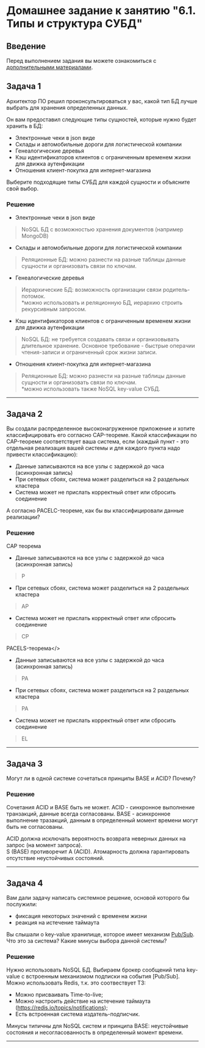 # Домашнее задание к занятию "6.1. Типы и структура СУБД"

## Введение

Перед выполнением задания вы можете ознакомиться с 
[дополнительными материалами](https://github.com/netology-code/virt-homeworks/tree/master/additional/README.md).

## Задача 1

Архитектор ПО решил проконсультироваться у вас, какой тип БД 
лучше выбрать для хранения определенных данных.

Он вам предоставил следующие типы сущностей, которые нужно будет хранить в БД:

- Электронные чеки в json виде
- Склады и автомобильные дороги для логистической компании
- Генеалогические деревья
- Кэш идентификаторов клиентов с ограниченным временем жизни для движка аутенфикации
- Отношения клиент-покупка для интернет-магазина

Выберите подходящие типы СУБД для каждой сущности и объясните свой выбор.

### Решение

- Электронные чеки в json виде
>NoSQL БД с возможностью хранения документов (например MongoDB)
- Склады и автомобильные дороги для логистической компании
>Реляционные БД: можно разнести на разные таблицы данные сущности и организовать связи по ключам.   
- Генеалогические деревья
>Иерархические БД: возможность организации связи родитель-потомок.  
*можно использовать и реляционную БД, иерархию строить рекурсивным запросом.
- Кэш идентификаторов клиентов с ограниченным временем жизни для движка аутенфикации
>NoSQL БД: не требуется создавать связи и организовывать длительное хранение. Основное требование - быстрые операчии чтения-записи и ограниченный срок жизни записи. 
- Отношения клиент-покупка для интернет-магазина  
>Реляционные БД: можно разнести на разные таблицы данные сущности и организовать связи по ключам.  
*можно использовать также NoSQL key-value СУБД.
---

## Задача 2

Вы создали распределенное высоконагруженное приложение и хотите классифицировать его согласно 
CAP-теореме. Какой классификации по CAP-теореме соответствует ваша система, если 
(каждый пункт - это отдельная реализация вашей системы и для каждого пункта надо привести классификацию):

- Данные записываются на все узлы с задержкой до часа (асинхронная запись)
- При сетевых сбоях, система может разделиться на 2 раздельных кластера
- Система может не прислать корректный ответ или сбросить соединение

А согласно PACELC-теореме, как бы вы классифицировали данные реализации?  

### Решение
CAP теорема
- Данные записываются на все узлы с задержкой до часа (асинхронная запись)
>P
- При сетевых сбоях, система может разделиться на 2 раздельных кластера
>AP
- Система может не прислать корректный ответ или сбросить соединение
>CP  

PACELS-теорема</>
- Данные записываются на все узлы с задержкой до часа (асинхронная запись)
>PA
- При сетевых сбоях, система может разделиться на 2 раздельных кластера
>PA
- Система может не прислать корректный ответ или сбросить соединение
>EL

---
## Задача 3

Могут ли в одной системе сочетаться принципы BASE и ACID? Почему?  

### Решение
Сочетания ACID и BASE быть не может.
ACID - синхронное выполнение транзакций, данные всегда согласованы.
BASE - асинхронное выполнение тразакций, данным в определенный момент времени могут быть не согласованы.

ACID должна исключать вероятность возврата неверных данных на запрос (на момент запроса).  
S (BASE) противоречит A (ACID). Атомарность должна гарантировать отсутствие неустойчивых состояний.

---

## Задача 4

Вам дали задачу написать системное решение, основой которого бы послужили:

- фиксация некоторых значений с временем жизни
- реакция на истечение таймаута

Вы слышали о key-value хранилище, которое имеет механизм [Pub/Sub](https://habr.com/ru/post/278237/). 
Что это за система? Какие минусы выбора данной системы? 

### Решение
Нужно использовать NoSQL БД. Выбираем брокер сообщений типа key-value с встроенным механизмом подписки на события [Pub/Sub].
Можно использовать Redis, т.к. это соотвествует ТЗ:
- Можно присваивать Time-to-live;
- Можно настроить действие на истечение таймаута (https://redis.io/topics/notifications);
- Есть встроенная система издатель-подписчик.

Минусы типичны для NoSQL систем и принципа BASE: неустойчивые состояния и несогласованность в определенный момент времени.

---